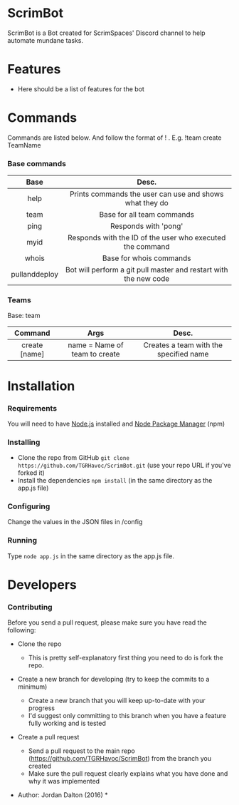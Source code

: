 ﻿# ScrimBot

ScrimBot is a Bot created for ScrimSpaces' Discord channel to help automate mundane tasks.

# Features
* Here should be a list of features for the bot

# Commands
Commands are listed below. And follow the format of !<base> <command> <args>. E.g. !team create TeamName

### Base commands
| Base | Desc. |
|:----:|:----:|
| help | Prints commands the user can use and shows what they do |
| team | Base for all team commands |
| ping | Responds with 'pong' |
| myid | Responds with the ID of the user who executed the command |
| whois | Base for whois commands |
| pullanddeploy | Bot will perform a git pull master and restart with the new code |

### Teams
Base: team

| Command | Args | Desc. |
| :---:   |:---: | :---: |
| create [name] | name = Name of team to create | Creates a team with the specified name |




# Installation

### Requirements
You will need to have [Node.js](https://nodejs.org/en/) installed and 
[Node Package Manager](https://docs.npmjs.com/getting-started/installing-node) (npm)

### Installing
* Clone the repo from GitHub `git clone https://github.com/TGRHavoc/ScrimBot.git` (use your repo URL if you've forked it)
* Install the dependencies `npm install` (in the same directory as the app.js file)

### Configuring
Change the values in the JSON files in /config

### Running
Type `node app.js` in the same directory as the app.js file.


# Developers
### Contributing
Before you send a pull request, please make sure you have read the following:
* Clone the repo
  * This is pretty self-explanatory first thing you need to do is fork the repo.
* Create a new branch for developing (try to keep the commits to a minimum)
  * Create a new branch that you will keep up-to-date with your progress
  * I'd suggest only committing to this branch when you have a feature fully working and is tested
* Create a pull request
  * Send a pull request to the main repo (https://github.com/TGRHavoc/ScrimBot) from the branch you created
  * Make sure the pull request clearly explains what you have done and why it was implemented

* Author: Jordan Dalton (2016) *